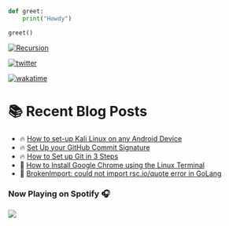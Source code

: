 ``` Python
def greet:
    print("Howdy")

greet()
```

[![Recursion](https://badgen.net/badge/curious/recursion/red?icon=bitcoin-lightning)](https://github.com/IanoNjuguna)

[![twitter](https://img.shields.io/twitter/follow/ianonjuguna?logo=twitter&style=social)](https://twitter.com/ianonjuguna)

[![wakatime](https://wakatime.com/badge/user/04d9ef08-6345-44d6-88a5-c4b7c8b0384e.svg)](https://wakatime.com/@04d9ef08-6345-44d6-88a5-c4b7c8b0384e?style=social)


# :books: Recent Blog Posts

<!-- BLOGPOSTS:START -->
 - 🔥 [How to set-up Kali Linux on any Android Device](https://ianonjuguna.hashnode.dev/how-to-set-up-kali-linux-on-any-android-device)
 - 🔥 [Set Up your GitHub Commit Signature](https://ianonjuguna.hashnode.dev/set-up-your-github-commit-signature)
 - 🔥 [How to Set up Git in 3 Steps](https://ianonjuguna.hashnode.dev/how-to-set-up-git-in-3-steps)
 - 💫 [How to Install Google Chrome using the Linux Terminal](https://ianonjuguna.hashnode.dev/how-to-install-google-chrome-using-the-linux-terminal)
 - 🌮 [BrokenImport: could not import rsc.io/quote error in GoLang](https://ianonjuguna.hashnode.dev/could-not-import-rscioquote)<!-- BLOGPOSTS:END -->

### Now Playing on Spotify 🎧
<p>
<a href="https://spotify-github-profile.vercel.app/api/view?uid=31vl47aryatvfowc5ivu7sn7rkfa&redirect=true">
<img src="https://spotify-github-profile.vercel.app/api/view?uid=31vl47aryatvfowc5ivu7sn7rkfa&cover_image=true&theme=novatorem&show_offline=false&bar_color=53b14f&bar_color_cover=false"/>
</a>
</p>
